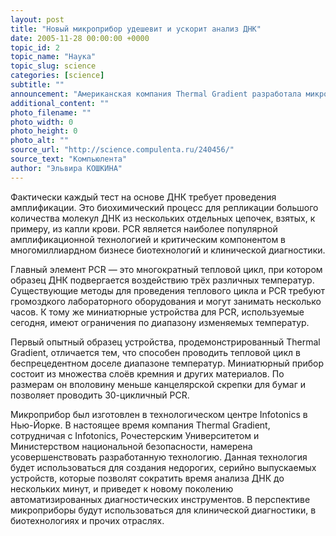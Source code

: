 ```yaml
---
layout: post
title: "Новый микроприбор удешевит и ускорит анализ ДНК"
date: 2005-11-28 00:00:00 +0000
topic_id: 2
topic_name: "Наука"
topic_slug: science
categories: [science]
subtitle: ""
announcement: "Американская компания Thermal Gradient разработала микроустройство, используя которое медики и криминалисты смогут удешевить и ускорить процедуру анализа ДНК. Об этом сообщает Physorg.com. Изобретение позволяет проводить полимеразную цепную реакцию (PCR) с применением меньшего количества оборудования, чем требуется сегодня для стандартной процедуры анализа ДНК."
additional_content: ""
photo_filename: ""
photo_width: 0
photo_height: 0
photo_alt: ""
source_url: "http://science.compulenta.ru/240456/"
source_text: "Компьюлента"
author: "Эльвира КОШКИНА"
---
```

Фактически каждый тест на основе ДНК требует проведения амплификации. Это биохимический процесс для репликации большого количества молекул ДНК из нескольких отдельных цепочек, взятых, к примеру, из капли крови. PCR является наиболее популярной амплификационной технологией и критическим компонентом в многомиллиардном бизнесе биотехнологий и клинической диагностики.

Главный элемент PCR &mdash; это многократный тепловой цикл, при котором образец ДНК подвергается воздействию трёх различных температур. Существующие методы для проведения теплового цикла и PCR требуют громоздкого лабораторного оборудования и могут занимать несколько часов. К тому же миниатюрные устройства для PCR, используемые сегодня, имеют ограничения по диапазону изменяемых температур.

Первый опытный образец устройства, продемонстрированный Thermal Gradient, отличается тем, что способен проводить тепловой цикл в беспрецедентном доселе диапазоне температур. Миниатюрный прибор состоит из множества слоёв кремния и других материалов. По размерам он вполовину меньше канцелярской скрепки для бумаг и позволяет проводить 30-цикличный PCR.

Микроприбор был изготовлен в технологическом центре Infotonics в Нью-Йорке. В настоящее время компания Thermal Gradient, сотрудничая с Infotonics, Рочестерским Университетом и Министерством национальной безопасности, намерена усовершенствовать разработанную технологию. Данная технология будет использоваться для создания недорогих, серийно выпускаемых устройств, которые позволят сократить время анализа ДНК до нескольких минут, и приведет к новому поколению автоматизированных диагностических инструментов. В перспективе микроприборы будут использоваться для клинической диагностики, в биотехнологиях и прочих отраслях.
